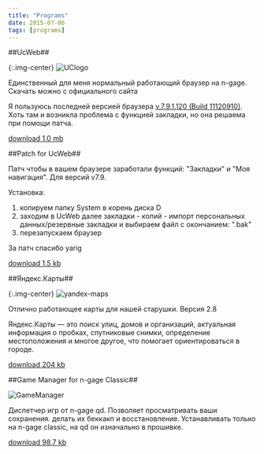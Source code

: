 ```yaml
---
title: "Programs"
date: 2015-07-06
tags: [programs]
---
```


##UcWeb##

{:.img-center}
![UClogo](https://dl.dropboxusercontent.com/u/33967130/n-gage/programs/UClogo.png)

Единственный для меня нормальный работающий браузер на n-gage. Скачать можно с официального сайта

Я пользуюсь последней версией браузера [v.7.9.1.120 (Build 11120910)](http://www.ucweb.com/wor/prd/prd/nokia-NGage-xz-15263.html). Хоть там и возникла проблема с функцией закладки, но она решаема при помощи патча.

[download 1.0 mb](https://dl.dropboxusercontent.com/u/33967130/n-gage/programs/UCBrowser_V7.9.1.120_S60V1_pf26_%28Build11120910%29.sis)


##Patch for UcWeb##

Пaтч чтoбы в вaшeм бpayзepe зapaбoтaли фyнкций: "Зaклaдки" и "Moя нaвигaция". Для вepcий v7.9.

Установка:

1. копируем папку System в корень диска D
2. заходим в UcWeb далее зaклaдки - кoпий - импopт пepcoнaльныx дaнныx/peзepвныe зaклaдки и выбираем фaйл c oкoнчaниeм: ".bak"
3. перезапускаем браузер

За патч спасибо yarig

[download 1.5 kb](https://dl.dropboxusercontent.com/u/33967130/n-gage/programs/Patch_UcWeb_v7.9.zip)

##Яндекс.Карты##

{:.img-center}
![yandex-maps](https://dl.dropboxusercontent.com/u/33967130/n-gage/programs/UClogo.png)

Отлично работающее карты для нашей старушки. Версия 2.8

Яндекс.Карты — это поиск улиц, домов и организаций, актуальная информация о пробках, спутниковые снимки, определение местоположения и многое другое, что помогает ориентироваться в городе.

[download 204 kb](http://md.ya.ru/download/maps/yandexmaps-s60v1.sis)

##Game Manager for n-gage Classic##

![GameManager](https://dl.dropboxusercontent.com/u/33967130/n-gage/programs/gamemanager.jpg) 

Диспетчер игр от n-gage qd. Позволяет просматривать ваши сохранения. делать их беккакп и восстановление. Устанавливать только на n-gage classic, на qd он изначально в прошивке. 

[download 98.7 kb](https://dl.dropboxusercontent.com/u/33967130/n-gage/programs/GameManager_for_Classic.SIS)
